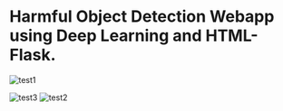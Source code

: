 # Harmful Object Detection Webapp using Deep Learning and HTML-Flask.


![test1](https://github.com/user-attachments/assets/69a88143-2a8f-47b1-8895-b65efa222024)

![test3](https://github.com/user-attachments/assets/71c27589-5109-4ab7-bf3c-fda79d132517)
![test2](https://github.com/user-attachments/assets/816e53bb-22d3-40ca-80e0-eae0c98f6f48)
